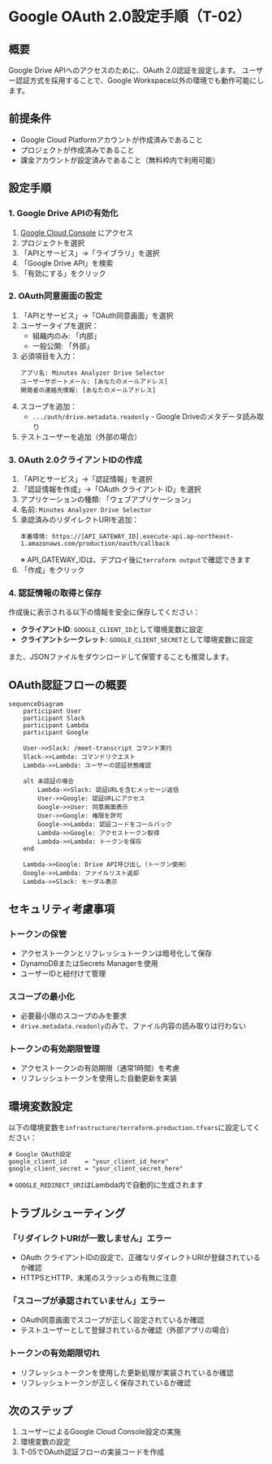 # Google OAuth 2.0設定手順（T-02）

## 概要
Google Drive APIへのアクセスのために、OAuth 2.0認証を設定します。
ユーザー認証方式を採用することで、Google Workspace以外の環境でも動作可能にします。

## 前提条件
- Google Cloud Platformアカウントが作成済みであること
- プロジェクトが作成済みであること
- 課金アカウントが設定済みであること（無料枠内で利用可能）

## 設定手順

### 1. Google Drive APIの有効化

1. [Google Cloud Console](https://console.cloud.google.com) にアクセス
2. プロジェクトを選択
3. 「APIとサービス」→「ライブラリ」を選択
4. 「Google Drive API」を検索
5. 「有効にする」をクリック

### 2. OAuth同意画面の設定

1. 「APIとサービス」→「OAuth同意画面」を選択
2. ユーザータイプを選択：
   - 組織内のみ: 「内部」
   - 一般公開: 「外部」
3. 必須項目を入力：
   ```
   アプリ名: Minutes Analyzer Drive Selector
   ユーザーサポートメール: [あなたのメールアドレス]
   開発者の連絡先情報: [あなたのメールアドレス]
   ```
4. スコープを追加：
   - `.../auth/drive.metadata.readonly` - Google Driveのメタデータ読み取り
5. テストユーザーを追加（外部の場合）

### 3. OAuth 2.0クライアントIDの作成

1. 「APIとサービス」→「認証情報」を選択
2. 「認証情報を作成」→「OAuth クライアント ID」を選択
3. アプリケーションの種類: 「ウェブアプリケーション」
4. 名前: `Minutes Analyzer Drive Selector`
5. 承認済みのリダイレクトURIを追加：
   ```
   本番環境: https://[API_GATEWAY_ID].execute-api.ap-northeast-1.amazonaws.com/production/oauth/callback
   ```
   ※ API_GATEWAY_IDは、デプロイ後に`terraform output`で確認できます
6. 「作成」をクリック

### 4. 認証情報の取得と保存

作成後に表示される以下の情報を安全に保存してください：
- **クライアントID**: `GOOGLE_CLIENT_ID`として環境変数に設定
- **クライアントシークレット**: `GOOGLE_CLIENT_SECRET`として環境変数に設定

また、JSONファイルをダウンロードして保管することも推奨します。

## OAuth認証フローの概要

```mermaid
sequenceDiagram
    participant User
    participant Slack
    participant Lambda
    participant Google

    User->>Slack: /meet-transcript コマンド実行
    Slack->>Lambda: コマンドリクエスト
    Lambda->>Lambda: ユーザーの認証状態確認
    
    alt 未認証の場合
        Lambda->>Slack: 認証URLを含むメッセージ返信
        User->>Google: 認証URLにアクセス
        Google->>User: 同意画面表示
        User->>Google: 権限を許可
        Google->>Lambda: 認証コードをコールバック
        Lambda->>Google: アクセストークン取得
        Lambda->>Lambda: トークンを保存
    end
    
    Lambda->>Google: Drive API呼び出し（トークン使用）
    Google->>Lambda: ファイルリスト返却
    Lambda->>Slack: モーダル表示
```

## セキュリティ考慮事項

### トークンの保管
- アクセストークンとリフレッシュトークンは暗号化して保存
- DynamoDBまたはSecrets Managerを使用
- ユーザーIDと紐付けて管理

### スコープの最小化
- 必要最小限のスコープのみを要求
- `drive.metadata.readonly`のみで、ファイル内容の読み取りは行わない

### トークンの有効期限管理
- アクセストークンの有効期限（通常1時間）を考慮
- リフレッシュトークンを使用した自動更新を実装

## 環境変数設定

以下の環境変数を`infrastructure/terraform.production.tfvars`に設定してください：

```hcl
# Google OAuth設定
google_client_id     = "your_client_id_here"
google_client_secret = "your_client_secret_here"
```

※ `GOOGLE_REDIRECT_URI`はLambda内で自動的に生成されます

## トラブルシューティング

### 「リダイレクトURIが一致しません」エラー
- OAuth クライアントIDの設定で、正確なリダイレクトURIが登録されているか確認
- HTTPSとHTTP、末尾のスラッシュの有無に注意

### 「スコープが承認されていません」エラー
- OAuth同意画面でスコープが正しく設定されているか確認
- テストユーザーとして登録されているか確認（外部アプリの場合）

### トークンの有効期限切れ
- リフレッシュトークンを使用した更新処理が実装されているか確認
- リフレッシュトークンが正しく保存されているか確認

## 次のステップ
1. ユーザーによるGoogle Cloud Console設定の実施
2. 環境変数の設定
3. T-05でOAuth認証フローの実装コードを作成